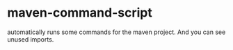 # maven-command-script
automatically runs some commands for the maven project. And you can see unused imports.
